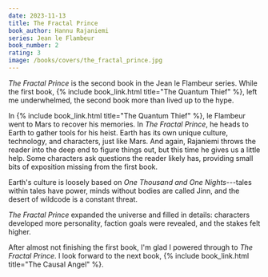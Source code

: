 ```yaml
---
date: 2023-11-13
title: The Fractal Prince
book_author: Hannu Rajaniemi
series: Jean le Flambeur
book_number: 2
rating: 3
image: /books/covers/the_fractal_prince.jpg
---
```


<cite class="book-title">The Fractal Prince</cite> is the second book in the
Jean le Flambeur series. While the first book, {% include book_link.html
title="The Quantum Thief" %}, left me underwhelmed, the second book more than
lived up to the hype.

In {% include book_link.html title="The Quantum Thief" %}, le Flambeur went to
Mars to recover his memories. In <cite class="book-title">The Fractal
Prince</cite>, he heads to Earth to gather tools for his heist. Earth has its
own unique culture, technology, and characters, just like Mars. And again,
Rajaniemi throws the reader into the deep end to figure things out, but this
time he gives us a little help. Some characters ask questions the reader
likely has, providing small bits of exposition missing from the first book.

Earth's culture is loosely based on <cite class="book-title">One Thousand and
One Nights</cite>---tales within tales have power, minds without bodies are
called Jinn, and the desert of wildcode is a constant threat.

<cite class="book-title">The Fractal Prince</cite> expanded the universe and
filled in details: characters developed more personality, faction goals were
revealed, and the stakes felt higher.

After almost not finishing the first book, I'm glad I powered through to <cite
class="book-title">The Fractal Prince</cite>. I look forward to the next book,
{% include book_link.html title="The Causal Angel" %}.
